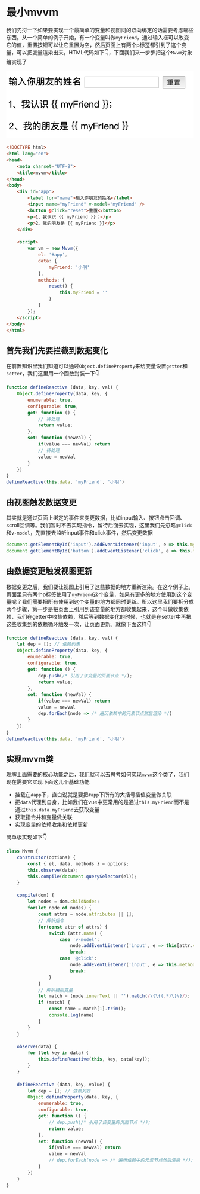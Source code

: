 # 最小mvvm
我们先捋一下如果要实现一个最简单的变量和视图间的双向绑定的话需要考虑哪些东西。从一个简单的例子开始，有一个变量叫做`myFriend`，通过输入框可以改变它的值，重置按钮可以让它重置为空，然后页面上有两个p标签都引到了这个变量，可以把变量渲染出来，HTML代码如下👇，下面我们来一步步把这个`Mvvm`对象给实现了

![最小mvvm界面](./最小mvvm界面.png)

```html
<!DOCTYPE html>
<html lang="en">
<head>
    <meta charset="UTF-8">
    <title>mvvm</title>
</head>
<body>
    <div id="app">
        <label for="name">输入你朋友的姓名</label>
        <input name="myFriend" v-model="myFriend" />
        <button @click="reset">重置</button>
        <p>1、我认识 {{ myFriend }}；</p>
        <p>2、我的朋友是 {{ myFriend }}</p>
    </div>

    <script>
        var vm = new Mvvm({
            el: '#app',
            data: {
                myFriend: '小明'
            },
            methods: {
                reset() {
                    this.myFriend = ''
                }
            }
        });
    </script>
</body>
</html>
```


## 首先我们先要拦截到数据变化
在前置知识里我们知道可以通过`Object.defineProperty`来给变量设置`getter`和`setter`，我们这里用一个函数封装一下👇

```js
function defineReactive (data, key, val) {
    Object.defineProperty(data, key, {
        enumerable: true,
        configurable: true,
        get: function () {
            // 待处理
            return value;
        },
        set: function (newVal) {
            if(value === newVal) return
            // 待处理
            value = newVal
        }
    })
}
defineReactive(this.data, 'myFriend', '小明')
```

## 由视图触发数据变更
其实就是通过页面上绑定的事件来变更数据，比如input输入、按钮点击回调、scroll回调等。我们暂时不去实现指令，留待后面去实现，这里我们先忽略`@click`和`v-model`，先直接去监听input事件和click事件，然后变更数据

```js
document.getElementById('input').addEventListener('input', e => this.myFriend = e.target.value);
document.getElementById('button').addEventListener('click', e => this.myFriend = '');
```

## 由数据变更触发视图更新
数据变更之后，我们要让视图上引用了这些数据的地方重新渲染。在这个例子上，页面里只有两个p标签使用了`myFriend`这个变量，如果有更多的地方使用到这个变量呢？我们需要把所有使用到这个变量的地方都同时更新。所以这里我们要拆分成两个步骤，第一步是把页面上引用到该变量的地方都收集起来，这个叫做收集依赖，我们在getter中收集依赖，然后等到数据变化的时候，也就是在setter中再把这些收集到的依赖循环触发一次，让页面更新。就像下面这样👇

```js
function defineReactive (data, key, val) {
    let dep = []; // 依赖列表
    Object.defineProperty(data, key, {
        enumerable: true,
        configurable: true,
        get: function () {
            dep.push(/* 引用了该变量的页面节点 */);
            return value;
        },
        set: function (newVal) {
            if(value === newVal) return
            value = newVal
            dep.forEach(node => /* 遍历依赖中的元素节点然后渲染 */)
        }
    })
}
defineReactive(this.data, 'myFriend', '小明')
```

## 实现mvvm类
理解上面需要的核心功能之后，我们就可以去思考如何实现`mvvm`这个类了，我们现在需要它实现下面这几个基础功能
- 挂载在`#app`下，直白说就是要把`#app`下所有的大括号插值变量做关联
- 把`data`代理到自身，比如我们在vue中更常用的是通过`this.myFriend`而不是通过`this.data.myFriend`去获取变量
- 获取指令并和变量做关联
- 实现变量的依赖收集和依赖更新

简单版实现如下👇

```js
class Mvvm {
    constructor(options) {
        const { el, data, methods } = options;
        this.observe(data);
        this.compile(document.querySelector(el));
    }

    compile(dom) {
        let nodes = dom.childNodes;
        for(let node of nodes) {
            const attrs = node.attributes || [];
            // 解析指令
            for(const attr of attrs) {
                switch (attr.name) {
                    case 'v-model':
                        node.addEventListener('input', e => this[attr.value] = e.target.value);
                        break;
                    case '@click':
                        node.addEventListener('input', e => this.methods[attr.value].bind(this));
                        break;
                }
            }
            // 解析模板变量
            let match = (node.innerText || '').match(/\{\{(.*)\}\}/);
            if (match) {
                const name = match[1].trim();
                console.log(name)
            }
        }
    }

    observe(data) {
        for (let key in data) {
            this.defineReactive(this, key, data[key]);
        }
    }
    
    defineReactive (data, key, value) {
        let dep = []; // 依赖列表
        Object.defineProperty(data, key, {
            enumerable: true,
            configurable: true,
            get: function () {
                // dep.push(/* 引用了该变量的页面节点 */);
                return value;
            },
            set: function (newVal) {
                if(value === newVal) return
                value = newVal
                // dep.forEach(node => /* 遍历依赖中的元素节点然后渲染 */);
            }
        })
    }
}
```
